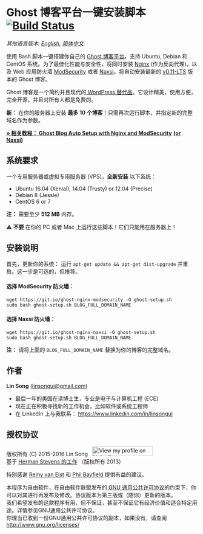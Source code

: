 ﻿# Ghost 博客平台一键安装脚本 &nbsp;[![Build Status](https://static.ls20.com/travis-ci/setup-ghost-blog.svg)](https://travis-ci.org/hwdsl2/setup-ghost-blog)

*其他语言版本: [English](README.md), [简体中文](README-zh.md).*

使用 Bash 脚本一键搭建你自己的 <a href="https://github.com/TryGhost/Ghost" target="_blank">Ghost 博客平台</a>。支持 Ubuntu, Debian 和 CentOS 系统。为了最佳化性能与安全性，将同时安装 <a href="http://nginx.org/en/" target="_blank">Nginx</a> (作为反向代理)，以及 Web 应用防火墙 <a href="https://www.modsecurity.org/" target="_blank">ModSecurity</a> 或者 <a href="https://github.com/nbs-system/naxsi" target="_blank">Naxsi</a>。将自动安装最新的 <a href="https://dev.ghost.org/lts/" target="_blank">v0.11-LTS</a> 版本的 Ghost 博客。

Ghost 博客是一个简约并且现代的<a href="https://ghost.org/vs/wordpress/" target="_blank"> WordPress 替代品</a>。它设计精美，使用方便，完全开源，并且对所有人都是免费的。

**新：** 在你的服务器上安装 **最多 10 个博客**！只需再次运行脚本，并指定新的完整域名作为参数。

<a href="https://blog.ls20.com/install-ghost-0-3-3-with-nginx-and-modsecurity/" target="_blank">**&raquo; 相关教程： Ghost Blog Auto Setup with Nginx and ModSecurity**</a> <a href="https://blog.ls20.com/install-ghost-0-4-with-nginx-and-naxsi-on-ubuntu/" target="_blank">**(or Naxsi)**</a>

## 系统要求

一个专用服务器或虚拟专用服务器 (VPS)，**全新安装** 以下系统：   
- Ubuntu 16.04 (Xenial), 14.04 (Trusty) or 12.04 (Precise)
- Debian 8 (Jessie)
- CentOS 6 or 7

**注：** 需要至少 **512 MB** 内存。

:warning: **不要** 在你的 PC 或者 Mac 上运行这些脚本！它们只能用在服务器上！

## 安装说明

首先，更新你的系统： 运行 `apt-get update && apt-get dist-upgrade` 并重启。这一步是可选的，但推荐。

#### 选择 ModSecurity 防火墙：

```
wget https://git.io/ghost-nginx-modsecurity -O ghost-setup.sh
sudo bash ghost-setup.sh BLOG_FULL_DOMAIN_NAME
```

#### 选择 Naxsi 防火墙：

```
wget https://git.io/ghost-nginx-naxsi -O ghost-setup.sh
sudo bash ghost-setup.sh BLOG_FULL_DOMAIN_NAME
```

**注：** 请将上面的 `BLOG_FULL_DOMAIN_NAME` 替换为你的博客的完整域名。

## 作者

**Lin Song** (linsongui@gmail.com)   
- 最后一年的美国在读博士生，专业是电子与计算机工程 (ECE)
- 现在正在积极寻找新的工作机会，比如软件或系统工程师
- 在 LinkedIn 上与我联系： <a href="https://www.linkedin.com/in/linsongui" target="_blank">https://www.linkedin.com/in/linsongui</a>

## 授权协议

版权所有 (C) 2015-2016&nbsp;Lin Song&nbsp;&nbsp;&nbsp;<a href="https://www.linkedin.com/in/linsongui" target="_blank"><img src="https://static.licdn.com/scds/common/u/img/webpromo/btn_viewmy_160x25.png" width="160" height="25" border="0" alt="View my profile on LinkedIn"></a>    
基于 <a href="https://blog.igbuend.com/dude-looks-like-a-ghost/" target="_blank">Herman Stevens 的工作</a> （版权所有 2013）

特别感谢 <a href="https://raymii.org" target="_blank">Remy van Elst</a> 和 <a href="https://philio.me" target="_blank">Phil Bayfield</a> 提供有益的建议。

本程序为自由软件，在自由软件联盟发布的<a href="https://www.gnu.org/licenses/gpl.html" target="_blank"> GNU 通用公共许可协议</a>的约束下，你可以对其进行再发布及修改。协议版本为第三版或（随你）更新的版本。   
我们希望发布的这款程序有用，但不保证，甚至不保证它有经济价值和适合特定用途。详情参见GNU通用公共许可协议。   
你理当已收到一份GNU通用公共许可协议的副本，如果没有，请查阅 <http://www.gnu.org/licenses/>   